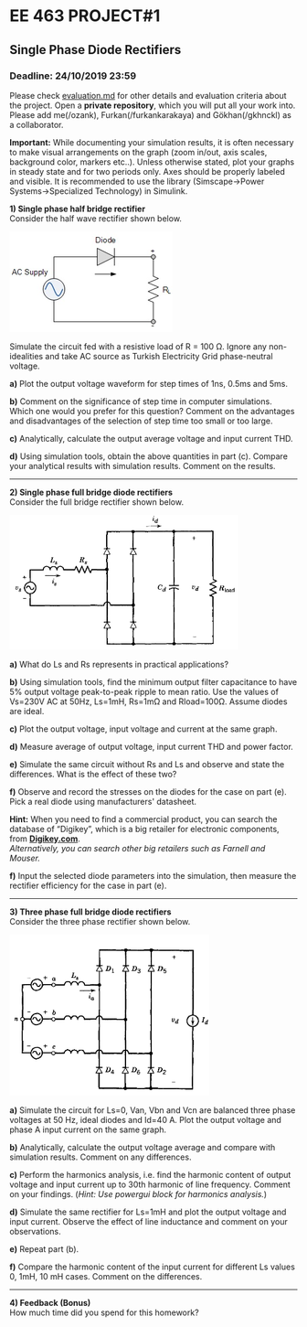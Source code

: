 # EE 463 PROJECT#1

## Single Phase Diode Rectifiers

### Deadline: 24/10/2019 23:59


Please check [evaluation.md](evaluation.md) for other details and evaluation criteria about the project. Open a **private repository**, which you will put all your work into. Please add me(/ozank), Furkan(/furkankarakaya) and Gökhan(/gkhnckl) as a collaborator.

**Important:** While documenting your simulation results, it is often
necessary to make visual arrangements on the graph (zoom in/out, axis
scales, background color, markers etc..). Unless otherwise stated, plot your graphs in steady state and for two periods only. Axes should be properly labeled and visible.
It is recommended to use the library (Simscape->Power Systems->Specialized Technology) in Simulink.


**1) Single phase half bridge rectifier**<br />
Consider the half wave rectifier shown below.

![](half_wave.jpg)

Simulate the circuit fed with a resistive load of R = 100 Ω. Ignore any non-idealities and take AC source as Turkish Electricity Grid phase-neutral voltage.

**a)** Plot the output voltage waveform for step times of 1ns, 0.5ms and 5ms.

**b)** Comment on the significance of step time in computer simulations. Which one would you prefer for this question? Comment on the advantages and disadvantages of the selection of step time too small or too large.

**c)** Analytically, calculate the output average voltage and input current THD.

**d)** Using simulation tools, obtain the above quantities in part (c). Compare your analytical results with simulation results. Comment on the results.


---

**2) Single phase full bridge diode rectifiers** <br />
Consider the full bridge rectifier shown below.

<img src="full_bridge.PNG" width="400">

**a)** What do Ls and Rs represents in practical applications?

**b)** Using simulation tools, find the minimum output filter capacitance to have 5% output voltage peak-to-peak ripple to mean ratio. Use the values of Vs=230V AC at 50Hz, Ls=1mH, Rs=1mΩ and Rload=100Ω. Assume diodes are ideal.

**c)** Plot the output voltage, input voltage and current at the same graph.

**d)** Measure average of output voltage, input current THD and power factor.

**e)** Simulate the same circuit without Rs and Ls and observe and state the differences. What is the effect of these two?

**f)** Observe and record the stresses on the diodes for the case on part (e). Pick a real diode using manufacturers' datasheet.

**Hint:** When you need to find a commercial product, you can search the database of “Digikey”, which is a big retailer for electronic components, from [**Digikey.com**](https://www.digikey.com/).<br />
*Alternatively, you can search other big retailers such as Farnell and Mouser.*

**f)** Input the selected diode parameters into the simulation, then measure the rectifier efficiency for the case in part (e).

---

**3) Three phase full bridge diode rectifiers** <br />
Consider the three phase rectifier shown below.

<img src="three_phase.PNG" width="350">


**a)** Simulate the circuit for Ls=0, Van, Vbn and Vcn are balanced three phase voltages at 50 Hz, ideal diodes and Id=40 A. Plot the output voltage and phase A input current on the same graph.

**b)** Analytically, calculate the output voltage average and compare with simulation results. Comment on any differences.

**c)** Perform the harmonics analysis, i.e. find the harmonic content of output voltage and input current up to 30th harmonic of line frequency. Comment on your findings. (*Hint: Use powergui block for harmonics analysis.*)

**d)** Simulate the same rectifier for Ls=1mH and plot the output voltage and input current. Observe the effect of line inductance and comment on your observations.

**e)** Repeat part (b).

**f)** Compare the harmonic content of the input current for different Ls values 0, 1mH, 10 mH cases. Comment on the differences.

---

**4) Feedback (Bonus)** <br />
How much time did you spend for this homework?
